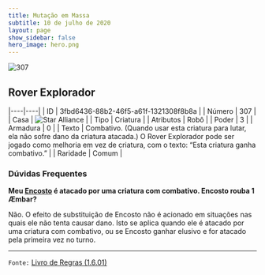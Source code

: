 ```yaml
---
title: Mutação em Massa
subtitle: 10 de julho de 2020
layout: page
show_sidebar: false
hero_image: hero.png
---
```


![307](https://cdn.keyforgegame.com/media/card_front/pt/479_307_M38QQ2WM2XCJ_pt.png)

## Rover Explorador

|----|----|
| ID | 3fbd6436-88b2-46f5-a61f-1321308f8b8a |
| Número | 307 |
| Casa | ![Star Alliance](https://archonarcana.com/images/thumb/7/7d/Star_Alliance.png/22px-Star_Alliance.png "Aliança Estelar") |
| Tipo | Criatura |
| Atributos | Robô |
| Poder | 3 |
| Armadura | 0 |
| Texto | Combativo. (Quando usar esta criatura para lutar, ela não sofre dano da criatura atacada.) O Rover Explorador pode ser jogado como melhoria em vez de criatura, com  o texto: “Esta criatura ganha combativo.” |
| Raridade | Comum |

### Dúvidas Frequentes

**Meu [Encosto](/mm/257) é atacado por uma criatura com combativo.
Encosto rouba 1 Æmbar?**

Não. O efeito de substituição de Encosto não é acionado em situações
nas quais ele não tenta causar dano. Isto se aplica quando ele é atacado
por uma criatura com combativo, ou se Encosto ganhar elusivo e for
atacado pela primeira vez no turno.

<hr/>

`Fonte:` [Livro de Regras (1.6.01)](https://drive.google.com/open?id=1YNhLKUC0xfriiMwFYpDu1Go3zPJw6gYo)
